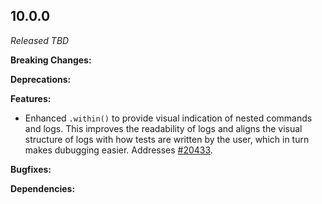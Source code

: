 ## 10.0.0

_Released TBD_

**Breaking Changes:**

**Deprecations:**

**Features:**

- Enhanced `.within()` to provide visual indication of nested commands and logs.
  This improves the readability of logs and aligns the visual structure of logs
  with how tests are written by the user, which in turn makes dubugging easier.
  Addresses [#20433](https://github.com/cypress-io/cypress/issues/20433).

**Bugfixes:**

**Dependencies:**
